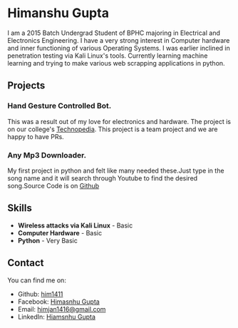 # Himanshu Gupta

I am a 2015 Batch Undergrad Student of BPHC majoring in Electrical and Electronics Engineering. I have a very strong interest in Computer hardware and inner functioning of various Operating Systems. I was earlier inclined in penetration testing via Kali Linux's tools. Currently learning machine learning and trying to make various web scrapping applications in python. 

## Projects

### Hand Gesture Controlled Bot.

This was a result out of my love for electronics and hardware.
The project is on our college's [Technopedia](https://technopediabphc.wordpress.com/2016/08/21/hand-gesture-controlled-robotieee-team/).  This project is a team project and we are happy to have PRs.

### Any Mp3 Downloader.

My first project in python and felt like many needed these.Just type in the song name and it will search through Youtube to find the desired song.Source Code is on [Github](https://github.com/him1411/youtube-mp3-downloader)

## Skills

* **Wireless attacks via Kali Linux** - Basic
* **Computer Hardware** - Basic
* **Python** - Very Basic

## Contact

You can find me on:

* Github: [him1411](https://github.com/him1411)
* Facebook: [Himasnhu Gupta](https://www.facebook.com/him.gupta95)
* Email: [himjan1416@gmail.com](mailto:himjan1416@gmail.com)
* LinkedIn: [Hiamsnhu Gupta](https://www.linkedin.com/in/himanshu-gupta-907377124?trk=hp-identity-photo)